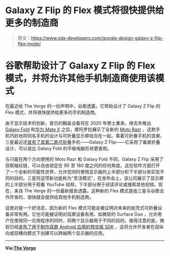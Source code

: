 # Galaxy Z Flip 的 Flex 模式将很快提供给更多的制造商

> 原文：<https://www.xda-developers.com/google-design-galaxy-z-flip-flex-mode/>

# 谷歌帮助设计了 Galaxy Z Flip 的 Flex 模式，并将允许其他手机制造商使用该模式

在最近给 The Verge 的一份声明中，谷歌透露，它帮助设计了 Galaxy Z Flip 的 Flex 模式，并将很快提供给更多的手机制造商。

由于显示技术的创新，昔日的翻盖设备将在 2020 年卷土重来。继去年推出 [Galaxy Fold](https://www.xda-developers.com/samsung-galaxy-fold-for-a-month/) 和[华为 Mate X](https://www.xda-developers.com/huawei-mate-x-first-impressions/) 之后，摩托罗拉展示了全新的 [Moto Razr](https://www.xda-developers.com/motorola-razr-folding-phone-revealed/) ，这款手机巧妙地将同名手机的设计与可折叠显示屏结合在一起。乘着可折叠手机的浪潮，三星最近还[宣布了其第二款可折叠](https://www.xda-developers.com/samsung-galaxy-z-flip-launch-specs-features-pricing-availability/)手机——Galaxy Z Flip——它采用了垂直折叠设计，可以说比 Galaxy Fold 的平板电脑形状更直观。

与只能在两个方向使用的 Moto Razr 和 Galaxy Fold 不同，Galaxy Z Flip 采用了双枢轴铰链，可以自由锁定在 90 至 180 度之间的任何角度。这在软件方面打开了一个全新的可能性世界，允许您同时使用显示器的上半部分和下半部分来实现不同的目的。三星将这项新功能称为“灵活模式”，在发布会上，该公司展示了显示屏的上半部分用于观看 YouTube 视频，下半部分用于阅读评论或搜索其他视频。现在，来自 The Verge 的一份最新报告透露，这种新的 Flex 模式是由三星与谷歌合作开发的，很快就会提供给其他手机制造商。

这绝对是一个好消息，因为新的 Flex 模式可能会被证明对未来的蛤壳式可折叠设备非常有用。它也可能被证明对双屏设备有用，如微软的 Surface Duo ，允许用户在使用同一应用程序的同时，将两个显示器用于不同的目的。值得注意的是，微软已经[发布了用于制作双屏 Android 应用的预览版 SDK](https://www.xda-developers.com/microsoft-publishes-preview-sdk-dual-screen-android-apps/) ，这将允许开发者在双纵向或双横向模式下创建可以跨越两个显示器的应用。

* * *

**Via:[The Verge](https://www.theverge.com/2020/2/11/21133907/samsung-galaxy-z-flip-google-split-screen-flex-mode-other-foldables)**